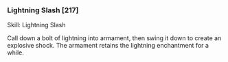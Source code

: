 ### Lightning Slash [217]

Skill: Lightning Slash

Call down a bolt of lightning into armament, then swing it down to create an explosive shock. The armament retains the lightning enchantment for a while.